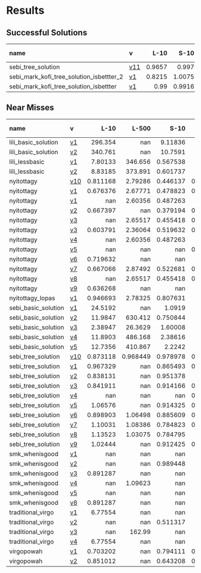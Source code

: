 # Results

## Successful Solutions

| name                                     | v                           |   L-10 |   S-10 |   S-1000 |   L-500 |   XL-5000 |   Total time |
|:-----------------------------------------|:----------------------------|-------:|-------:|---------:|--------:|----------:|-------------:|
| sebi_tree_solution                       | [v11](../../commit/f5184f4) | 0.9657 | 0.997  |   0.9053 |  1.0262 |    2.9965 |       6.8908 |
| sebi_mark_kofi_tree_solution_isbettter_2 | [v1](../../commit/86576c8)  | 0.8215 | 1.0075 |   1.18   |  1.1704 |    2.8261 |       7.0055 |
| sebi_mark_kofi_tree_solution_isbettter   | [v1](../../commit/a6bdaac)  | 0.99   | 0.9916 |   1.0083 |  0.9256 |    3.7755 |       7.6911 |

## Near Misses

| name                | v                           |       L-10 |      L-500 |       S-10 |     S-1000 |   XL-5000 |
|:--------------------|:----------------------------|-----------:|-----------:|-----------:|-----------:|----------:|
| lili_basic_solution | [v1](../../commit/07a3e46)  | 296.354    | nan        |   9.11836  | 717.327    | nan       |
| lili_basic_solution | [v2](../../commit/22adf02)  | 340.761    | nan        |  10.7591   | 729.522    | nan       |
| lili_lessbasic      | [v1](../../commit/be983ae)  |   7.80133  | 346.656    |   0.567538 |  15.4641   | nan       |
| lili_lessbasic      | [v2](../../commit/dbd5cee)  |   8.83185  | 373.891    |   0.601737 |  18.5616   | nan       |
| nyitottagy          | [v10](../../commit/71f3fa1) |   0.811168 |   2.79286  |   0.446137 |   0.444939 | nan       |
| nyitottagy          | [v1](../../commit/265c45e)  |   0.676376 |   2.67771  |   0.478823 |   0.515898 | nan       |
| nyitottagy          | [v1](../../commit/5b6ba66)  | nan        |   2.60356  |   0.487263 | nan        | nan       |
| nyitottagy          | [v2](../../commit/788323f)  |   0.667397 | nan        |   0.379194 |   0.452332 | nan       |
| nyitottagy          | [v3](../../commit/292e28f)  | nan        |   2.65517  |   0.455418 |   0.506347 | nan       |
| nyitottagy          | [v3](../../commit/c8ad45c)  |   0.603791 |   2.36064  |   0.519632 |   0.448809 | nan       |
| nyitottagy          | [v4](../../commit/5b6ba66)  | nan        |   2.60356  |   0.487263 | nan        | nan       |
| nyitottagy          | [v5](../../commit/191e932)  | nan        | nan        | nan        |   0.497181 | nan       |
| nyitottagy          | [v6](../../commit/70d4d85)  |   0.719632 | nan        | nan        | nan        | nan       |
| nyitottagy          | [v7](../../commit/9104e6b)  |   0.667066 |   2.87492  |   0.522681 |   0.652182 | nan       |
| nyitottagy          | [v8](../../commit/292e28f)  | nan        |   2.65517  |   0.455418 |   0.506347 | nan       |
| nyitottagy          | [v9](../../commit/bb26b41)  |   0.636268 | nan        | nan        | nan        | nan       |
| nyitottagy_lopas    | [v1](../../commit/0b6a733)  |   0.946693 |   2.78325  |   0.807631 |   1.02     | nan       |
| sebi_basic_solution | [v1](../../commit/eaca833)  |  24.5192   | nan        |   1.0919   |  41.5967   | nan       |
| sebi_basic_solution | [v2](../../commit/3371540)  |  11.9847   | 630.412    |   0.750844 |  27.2496   | nan       |
| sebi_basic_solution | [v3](../../commit/fe517a0)  |   2.38947  |  26.3629   |   1.60008  |   3.56721  | nan       |
| sebi_basic_solution | [v4](../../commit/51edc94)  |  11.8903   | 486.168    |   2.38616  |  25.2112   | nan       |
| sebi_basic_solution | [v5](../../commit/c1e2c40)  |  12.7356   | 410.867    |   2.2242   |  22.6535   | nan       |
| sebi_tree_solution  | [v10](../../commit/0ad7798) |   0.873118 |   0.968449 |   0.978978 |   0.750954 | nan       |
| sebi_tree_solution  | [v1](../../commit/c6e88f0)  |   0.967329 | nan        |   0.865493 |   0.885463 | nan       |
| sebi_tree_solution  | [v2](../../commit/987dfec)  |   0.838131 | nan        |   0.951378 |   1.39613  | nan       |
| sebi_tree_solution  | [v3](../../commit/e966f24)  |   0.841911 | nan        |   0.914166 |   0.940104 | nan       |
| sebi_tree_solution  | [v4](../../commit/b4221d7)  | nan        | nan        | nan        |   0.839791 | nan       |
| sebi_tree_solution  | [v5](../../commit/bba55ef)  |   1.06576  | nan        |   0.914325 |   0.924512 | nan       |
| sebi_tree_solution  | [v6](../../commit/6fb390f)  |   0.898903 |   1.06498  |   0.885609 |   0.986124 | nan       |
| sebi_tree_solution  | [v7](../../commit/1315fff)  |   1.10031  |   1.08386  |   0.784823 |   0.815491 | nan       |
| sebi_tree_solution  | [v8](../../commit/d1d2cbe)  |   1.13523  |   1.03075  |   0.784795 |   1.13577  | nan       |
| sebi_tree_solution  | [v9](../../commit/4a92f55)  |   1.02444  | nan        |   0.912425 |   0.836722 | nan       |
| smk_whenisgood      | [v1](../../commit/1791b69)  | nan        | nan        | nan        |   1.08504  | nan       |
| smk_whenisgood      | [v2](../../commit/cdeae11)  | nan        | nan        |   0.989448 | nan        | nan       |
| smk_whenisgood      | [v3](../../commit/292e28f)  |   0.891287 | nan        | nan        | nan        | nan       |
| smk_whenisgood      | [v4](../../commit/12cd623)  | nan        |   1.09623  | nan        | nan        | nan       |
| smk_whenisgood      | [v5](../../commit/7d82fcf)  | nan        | nan        | nan        | nan        |   2.89268 |
| smk_whenisgood      | [v8](../../commit/292e28f)  |   0.891287 | nan        | nan        | nan        | nan       |
| traditional_virgo   | [v1](../../commit/5b6ba66)  |   6.77554  | nan        | nan        |   7.1553   | nan       |
| traditional_virgo   | [v2](../../commit/f13d3e5)  | nan        | nan        |   0.511317 | nan        | nan       |
| traditional_virgo   | [v3](../../commit/dbdd9ce)  | nan        | 162.99     | nan        | nan        | nan       |
| traditional_virgo   | [v4](../../commit/5b6ba66)  |   6.77554  | nan        | nan        |   7.1553   | nan       |
| virgopowah          | [v1](../../commit/2dbc7e7)  |   0.703202 | nan        |   0.794111 |   0.628813 | nan       |
| virgopowah          | [v2](../../commit/4d03f1c)  |   0.851012 | nan        |   0.643208 |   0.733836 | nan       |